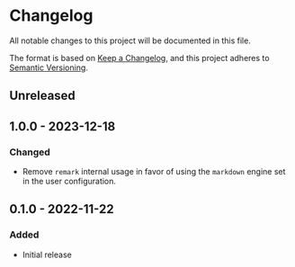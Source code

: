 # Changelog

All notable changes to this project will be documented in this file.

The format is based on [Keep a Changelog](https://keepachangelog.com/en/1.0.0/),
and this project adheres to [Semantic Versioning](https://semver.org/spec/v2.0.0.html).

## Unreleased

## 1.0.0 - 2023-12-18

### Changed

* Remove `remark` internal usage in favor of using the `markdown` engine set in the user configuration.

## 0.1.0 - 2022-11-22

### Added

* Initial release
